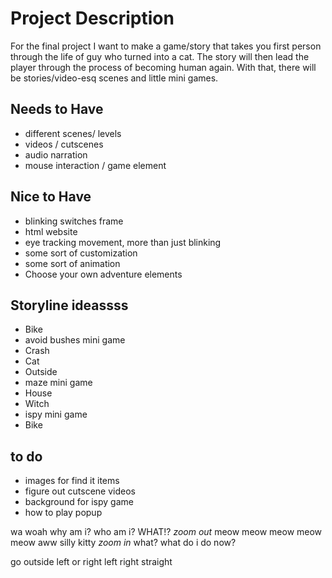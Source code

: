 # Project Description
For the final project I want to make a game/story that takes you first person through the life of guy who turned into a cat. 
The story will then lead the player through the process of becoming human again. With that, there will be stories/video-esq scenes and little mini games.

## Needs to Have
- different scenes/ levels
- videos / cutscenes
- audio narration 
- mouse interaction / game element

## Nice to Have
- blinking switches frame
- html website
- eye tracking movement, more than just blinking
- some sort of customization
- some sort of animation
- Choose your own adventure elements

## Storyline ideassss
- Bike
- avoid bushes mini game
- Crash
- Cat
- Outside
- maze mini game
- House
- Witch
- ispy mini game
- Bike

## to do
- images for find it items
- figure out cutscene videos
- background for ispy game
- how to play popup

wa woah why am i? who am i? WHAT!?  *zoom out* meow meow meow meow meow aww silly kitty *zoom in* what? what do i do now?

go outside
left or right
left right straight